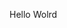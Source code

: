 Hello Wolrd



















































































































































































































































































































































































































































































































































































































































































































































































































































































































































































































































































































































































































































































































































































































































































































































































































































































































































































































































































































































































































































































































